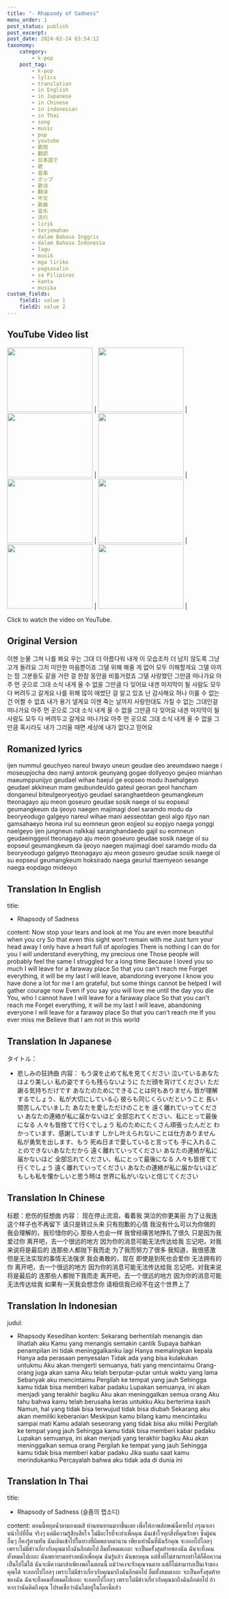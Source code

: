```yaml
---
title: "- Rhapsody of Sadness"
menu_order: 1
post_status: publish
post_excerpt: 
post_date: 2024-02-24 03:54:12
taxonomy:
    category:
        - k-pop
    post_tag:
        - k-pop
        - lylics
        - translation
        - in English
        - in Japanese
        - in Chinese
        - in indonesian
        - in Thai
        - song
        - music
        - pop
        - youtube
        - 歌詞
        - 翻訳
        - 日本語で
        - 歌
        - 音楽
        - ポップ
        - 歌词
        - 翻译
        - 中文
        - 歌曲
        - 音乐
        - 流行
        - lirik
        - terjemahan
        - dalam Bahasa Inggris
        - dalam Bahasa Indonesia
        - lagu
        - musik
        - mga liriko
        - pagsasalin
        - sa Pilipinas
        - kanta
        - musika
custom_fields:
    field1: value 1
    field2: value 2
---
```


## YouTube Video list
 [<img src='http://img.youtube.com/vi/TyCYGCCD6iQ/0.jpg' width='200' height='150'>](https://youtu.be/TyCYGCCD6iQ) | [<img src='http://img.youtube.com/vi/n14v6p7X1-0/0.jpg' width='200' height='150'>](https://youtu.be/n14v6p7X1-0) | [<img src='http://img.youtube.com/vi/5R8IJUM90eE/0.jpg' width='200' height='150'>](https://youtu.be/5R8IJUM90eE) | [<img src='http://img.youtube.com/vi/RPDuYn6czN8/0.jpg' width='200' height='150'>](https://youtu.be/RPDuYn6czN8) | [<img src='http://img.youtube.com/vi/IEpE21D3zNk/0.jpg' width='200' height='150'>](https://youtu.be/IEpE21D3zNk) |
 [<img src='http://img.youtube.com/vi/klo2BTT_g5A/0.jpg' width='200' height='150'>](https://youtu.be/klo2BTT_g5A) | [<img src='http://img.youtube.com/vi/qDFREcTNKX8/0.jpg' width='200' height='150'>](https://youtu.be/qDFREcTNKX8) | [<img src='http://img.youtube.com/vi/nLLtCgDj78I/0.jpg' width='200' height='150'>](https://youtu.be/nLLtCgDj78I) |

Click to watch the video on YouTube.
## Original Version
이젠 눈물 그쳐 나를 봐요 
우는 그대 더 아름다워 
내게 이 모습조차 더 남지 않도록 
그냥 고개 돌려요 
그저 미안한 마음뿐이죠 
그댈 위해 해줄 게 없어 
모두 이해할게요 그댈 아끼는 맘 
그분들도 같을 거란 걸 
한참 동안을 비틀거렸죠 
그댈 사랑했던 그만큼 
떠나가요 아주 먼 곳으로 
그대 소식 내게 올 수 없을 그만큼 
다 잊어요 내겐 마지막이 될 
사람도 모두 다 버려두고 갈게요 
나를 위해 많이 애썼단 걸 
알고 있죠 난 감사해요 
허나 이룰 수 없는 건 어쩔 수 없죠 
내가 용기 낼게요 이젠 
죽는 날까지 사랑한대도 
가질 수 없는 그대인걸 
떠나가요 아주 먼 곳으로 
그대 소식 내게 올 수 없을 그만큼 
다 잊어요 내겐 마지막이 될 
사람도 모두 다 버려두고 갈게요 
떠나가요 아주 먼 곳으로 
그대 소식 내게 올 수 없을 그만큼 
혹시라도 내가 그리울 때면 
세상에 내가 없다고 믿어요 



## Romanized lyrics
ijen nummul geuchyeo nareul bwayo 
uneun geudae deo areumdawo 
naege i moseupjocha deo namji antorok 
geunyang gogae dollyeoyo 
geujeo mianhan maeumppunijyo 
geudael wihae haejul ge eopseo 
modu ihaehalgeyo geudael akkineun mam 
geubundeuldo gateul georan geol 
hancham donganeul biteulgeoryeotjyo 
geudael saranghaetdeon geumangkeum 
tteonagayo aju meon goseuro 
geudae sosik naege ol su eopseul geumangkeum 
da ijeoyo naegen majimagi doel 
saramdo modu da beoryeodugo galgeyo 
nareul wihae mani aesseotdan geol 
algo itjyo nan gamsahaeyo 
heona irul su eomneun geon eojjeol su eopjyo 
naega yonggi naelgeyo ijen 
jungneun nalkkaji saranghandaedo 
gajil su eomneun geudaeinggeol 
tteonagayo aju meon goseuro 
geudae sosik naege ol su eopseul geumangkeum 
da ijeoyo naegen majimagi doel 
saramdo modu da beoryeodugo galgeyo 
tteonagayo aju meon goseuro 
geudae sosik naege ol su eopseul geumangkeum 
hoksirado naega geuriul ttaemyeon 
sesange naega eopdago mideoyo 



## Translation In English
title:
- Rhapsody of Sadness

content:
Now stop your tears and look at me
You are even more beautiful when you cry
So that even this sight won't remain with me
Just turn your head away
I only have a heart full of apologies
There is nothing I can do for you
I will understand everything, my precious one
Those people will probably feel the same
I struggled for a long time
Because I loved you so much
I will leave for a faraway place
So that you can't reach me
Forget everything, it will be my last
I will leave, abandoning everyone
I know you have done a lot for me
I am grateful, but some things cannot be helped
I will gather courage now
Even if you say you will love me until the day you die
You, who I cannot have
I will leave for a faraway place
So that you can't reach me
Forget everything, it will be my last
I will leave, abandoning everyone
I will leave for a faraway place
So that you can't reach me
If you ever miss me
Believe that I am not in this world
## Translation In Japanese
タイトル：
- 悲しみの狂詩曲
内容：
もう涙を止めて私を見てください
泣いているあなたはより美しい
私の姿ですらも残らないように
ただ顔を背けてください
ただ謝る気持ちだけです
あなたのためにできることは何もありません
皆が理解するでしょう、私が大切にしている心
彼らも同じくらいだということ
長い間苦しんでいました
あなたを愛しただけのことを
遠く離れていってください
あなたの連絡が私に届かないほど
全部忘れてください、私にとって最後になる
人々も皆捨てて行くでしょう
私のためにたくさん頑張ったんだと
わかっています、感謝しています
しかし叶えられないことは仕方ありません
私が勇気を出します、もう
死ぬ日まで愛していると言っても
手に入れることのできないあなただから
遠く離れていってください
あなたの連絡が私に届かないほど
全部忘れてください、私にとって最後になる
人々も皆捨てて行くでしょう
遠く離れていってください
あなたの連絡が私に届かないほど
もしも私を懐かしいと思う時は
世界に私がいないと信じてください
## Translation In Chinese
标题：悲伤的狂想曲
内容：
现在停止流泪，看着我
哭泣的你更美丽
为了让我连这个样子也不再留下
请只是转过头来
只有抱歉的心情
我没有什么可以为你做的
我会理解的，我珍惜你的心
那些人也会一样
我曾经痛苦地挣扎了很久
只是因为我爱过你
离开吧，去一个很远的地方
因为你的消息可能无法传达给我
忘记吧，对我来说将是最后的
连那些人都抛下我而走
为了我而努力了很多
我知道，我很感激
但是无法实现的事情无法强求
我会勇敢的，现在
即使是到死也会爱你
无法拥有的你
离开吧，去一个很远的地方
因为你的消息可能无法传达给我
忘记吧，对我来说将是最后的
连那些人都抛下我而走
离开吧，去一个很远的地方
因为你的消息可能无法传达给我
如果有一天我会想念你
请相信我已经不在这个世界上了
## Translation In Indonesian
judul: 
- Rhapsody Kesedihan
konten: 
Sekarang berhentilah menangis dan lihatlah aku 
Kamu yang menangis semakin cantik 
Supaya bahkan penampilan ini tidak meninggalkanku lagi 
Hanya memalingkan kepala 
Hanya ada perasaan penyesalan 
Tidak ada yang bisa kulakukan untukmu 
Aku akan mengerti semuanya, hati yang mencintaimu 
Orang-orang juga akan sama 
Aku telah berputar-putar untuk waktu yang lama 
Sebanyak aku mencintaimu 
Pergilah ke tempat yang jauh 
Sehingga kamu tidak bisa memberi kabar padaku 
Lupakan semuanya, ini akan menjadi yang terakhir bagiku 
Aku akan meninggalkan semua orang 
Aku tahu bahwa kamu telah berusaha keras untukku 
Aku berterima kasih 
Namun, hal yang tidak bisa terwujud tidak bisa diubah 
Sekarang aku akan memiliki keberanian 
Meskipun kamu bilang kamu mencintaiku sampai mati 
Kamu adalah seseorang yang tidak bisa aku miliki 
Pergilah ke tempat yang jauh 
Sehingga kamu tidak bisa memberi kabar padaku 
Lupakan semuanya, ini akan menjadi yang terakhir bagiku 
Aku akan meninggalkan semua orang 
Pergilah ke tempat yang jauh 
Sehingga kamu tidak bisa memberi kabar padaku 
Jika suatu saat kamu merindukanku 
Percayalah bahwa aku tidak ada di dunia ini
## Translation In Thai
title: 
- Rhapsody of Sadness (슬픔의 랩소디)

content:
ตอนนี้หยุดน้ำตามองผมสิ
ท่านทนทานมากขึ้นเลย
เพื่อให้ภาพลักษณ์นี้หายไป
กรุณาเอาหน้าไปที่อื่น
จริงๆ แค่มีความรู้สึกเสียใจ
ไม่มีอะไรที่จะทำเพื่อคุณ
ฉันเข้าใจทุกสิ่งที่คุณรักษา
ซึ่งผู้คนอื่นๆ ก็คงรู้ตามทัน
ฉันเดินเข้าไปในทางที่ผิดพลาดมานาน
เพียงเท่านั้นที่ฉันรักคุณ
จะออกไปไกลๆ
เพราะไม่มีข่าวเกี่ยวกับคุณมาถึงฉันอีกต่อไป
ลืมทั้งหมดเถอะ
จะเป็นครั้งสุดท้ายของฉัน
ฉันจะทิ้งคนทั้งหมดไปเถอะ
ฉันพยายามอย่างหนักเพื่อคุณ
ฉันรู้แล้ว ฉันขอบคุณ
แต่สิ่งที่ไม่สามารถทำได้ก็คือความเป็นไปไม่ได้
ฉันจะมีความกล้าเพียงพอในตอนนี้
แม้ว่าคงจะรักคุณจนตาย
แต่ก็ไม่สามารถเป็นเจ้าของคุณได้
จะออกไปไกลๆ
เพราะไม่มีข่าวเกี่ยวกับคุณมาถึงฉันอีกต่อไป
ลืมทั้งหมดเถอะ
จะเป็นครั้งสุดท้ายของฉัน
ฉันจะทิ้งคนทั้งหมดไปเถอะ
จะออกไปไกลๆ
เพราะไม่มีข่าวเกี่ยวกับคุณมาถึงฉันอีกต่อไป
ถ้าหากว่าฉันคิดถึงคุณ
โปรดเชื่อว่าฉันไม่อยู่ในโลกนี้แล้ว
